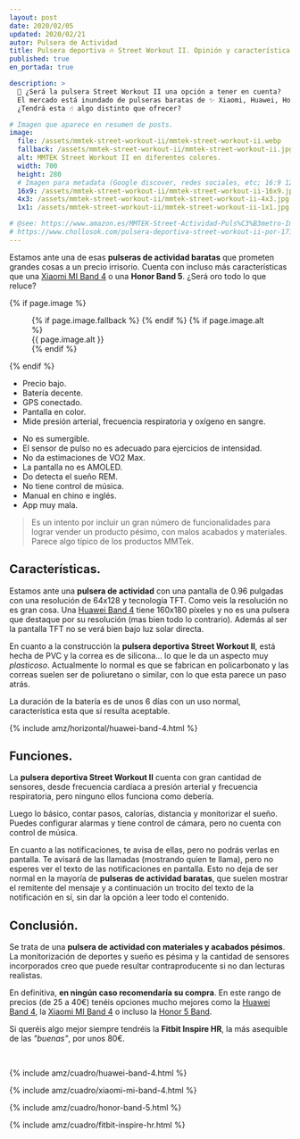 ```yaml
---
layout: post
date: 2020/02/05
updated: 2020/02/21
autor: Pulsera de Actividad
title: Pulsera deportiva 🔥 Street Workout II. Opinión y características.
published: true
en_portada: true

description: >
  🙌 ¿Será la pulsera Street Workout II una opción a tener en cuenta?
  El mercado está inundado de pulseras baratas de ✨ Xiaomi, Huawei, Honor...
  ¿Tendrá esta ☝ algo distinto que ofrecer?

# Imagen que aparece en resumen de posts.
image:
  file: /assets/mmtek-street-workout-ii/mmtek-street-workout-ii.webp
  fallback: /assets/mmtek-street-workout-ii/mmtek-street-workout-ii.jpg
  alt: MMTEK Street Workout II en diferentes colores.
  width: 700
  height: 280
  # Imagen para metadata (Google discover, redes sociales, etc; 16:9 1200x675 | 4:3 1200x900, 1100x825 | 1:1 1000x100, 900x900)
  16x9: /assets/mmtek-street-workout-ii/mmtek-street-workout-ii-16x9.jpg
  4x3: /assets/mmtek-street-workout-ii/mmtek-street-workout-ii-4x3.jpg
  1x1: /assets/mmtek-street-workout-ii/mmtek-street-workout-ii-1x1.jpg

# @see: https://www.amazon.es/MMTEK-Street-Actividad-Puls%C3%B3metro-Impermeable-smartwatch/dp/B07SNWM6HQ/
# https://www.chollosok.com/pulsera-deportiva-street-workout-ii-por-17150-e/
---
```


Estamos ante una de esas **pulseras de actividad baratas** que prometen grandes
cosas a un precio irrisorio. Cuenta con incluso más características que una 
[Xiaomi MI Band 4](/pulsera-xiaomi-mi-band-4.html) o una **Honor Band 5**.
¿Será oro todo lo que reluce?


{% if page.image %}
<figure markdown="0">
  <amp-img alt="{{ page.image.alt | default: page.title }}" layout="responsive"
           width="{{ page.image.width }}" height="{{ page.image.height }}" src="{{ page.image.file }}">
    {% if page.image.fallback %}
    <amp-img fallback alt="{{ page.img.alt | default: page.title }}" layout="responsive"
             width="{{ page.image.width }}" height="{{ page.image.height }}" src="{{ page.image.fallback }}">
    </amp-img>
    {% endif %}
  </amp-img>
  {% if page.image.alt %}
    <figcaption>
      {{ page.image.alt }}
    </figcaption>
  {% endif %}
  </figure>
{% endif %}


<div class="cuadro-comparar" markdown="0">
  <ul class="cuadro-comparar__ok">
    <li>Precio bajo.</li>
    <li>Batería decente.</li>
    <li>GPS conectado.</li>
    <li>Pantalla en color.</li>
    <li>Mide presión arterial, frecuencia respiratoria y oxígeno en sangre.</li>
  </ul>
  <ul class="cuadro-comparar__ko">
    <li>No es sumergible.</li>
    <li>El sensor de pulso no es adecuado para ejercicios de intensidad.</li>
    <li>No da estimaciones de VO2 Max.</li>
    <li>La pantalla no es AMOLED.</li>
    <li>Do detecta el sueño REM.</li>
    <li>No tiene control de música.</li>
    <li>Manual en chino e inglés.</li>
    <li>App muy mala.</li>
  </ul>
</div>


> Es un intento por incluir un gran número de funcionalidades
para lograr vender un producto pésimo, con malos acabados y materiales. Parece
algo típico de los productos MMTek.


## Características.

Estamos ante una **pulsera de actividad** con una pantalla de 0.96 pulgadas con
una resolución de 64x128 y tecnología TFT. Como veis la resolución no es gran cosa. 
Una [Huawei Band 4](/huawei-band-4-review.html) tiene 160x180 píxeles y no es una
pulsera que destaque por su resolución (mas bien todo lo contrario). Además
al ser la pantalla TFT no se verá bien bajo luz solar directa.

En cuanto a la construcción la **pulsera deportiva Street Workout II**, está hecha de PVC 
y la correa es de silicona... lo que le da un aspecto muy *plasticoso*.
Actualmente lo normal es que se fabrican en policarbonato y las correas suelen 
ser de poliuretano o similar, con lo que esta parece un paso atrás.

La duración de la batería es de unos 6 días con un uso normal, característica
esta que sí resulta aceptable.


{% include amz/horizontal/huawei-band-4.html %}



## Funciones.

La **pulsera deportiva Street Workout II** cuenta con gran cantidad de sensores, desde
frecuencia cardíaca a presión arterial y frecuencia respiratoria, pero ninguno 
ellos funciona como debería.

Luego lo básico, contar pasos, calorías, distancia y monitorizar el sueño. 
Puedes configurar alarmas y tiene control de cámara, pero no cuenta con control
de música. 

En cuanto a las notificaciones, te avisa de ellas, pero no podrás verlas en pantalla.
Te avisará de las llamadas (mostrando quien te llama), pero no esperes ver el
texto de las notificaciones en pantalla. Esto no deja de ser normal en la mayoría
de **pulseras de actividad baratas**, que suelen mostrar el remitente del mensaje 
y a continuación un trocito del texto de la notificación en sí, sin dar la opción
a leer todo el contenido.


## Conclusión.

Se trata de una **pulsera de actividad con materiales y acabados pésimos**. 
La monitorización de deportes y sueño es pésima y la cantidad de sensores incorporados
creo que puede resultar contraproducente si no dan lecturas realistas.


En definitiva, **en ningún caso recomendaría su compra**. En este rango de precios
(de 25 a 40€) tenéis opciones mucho mejores como la [Huawei Band 4](/huawei-band-4-review.html),
la [Xiaomi MI Band 4](/pulsera-xiaomi-mi-band-4.html) o incluso la 
[Honor 5 Band](/honor-band-5-review.html).

Si queréis algo mejor siempre tendréis la **Fitbit Inspire HR**, 
la más asequible de las *"buenas"*, por unos 80€.  


<br>
<div class="amz_wrapper amz_wrapper--2cols" markdown="0">

  {% include amz/cuadro/huawei-band-4.html %}
  
  {% include amz/cuadro/xiaomi-mi-band-4.html %}

  {% include amz/cuadro/honor-band-5.html %}
  
  {% include amz/cuadro/fitbit-inspire-hr.html %}
  
</div>

<br>
<br>


